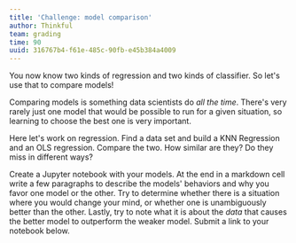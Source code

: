```yaml
---
title: 'Challenge: model comparison'
author: Thinkful
team: grading
time: 90
uuid: 316767b4-f61e-485c-90fb-e45b384a4009
---
```


You now know two kinds of regression and two kinds of classifier. So let's use that to compare models!

Comparing models is something data scientists do _all the time_. There's very rarely just one model that would be possible to run for a given situation, so learning to choose the best one is very important.

Here let's work on regression. Find a data set and build a KNN Regression and an OLS regression. Compare the two. How similar are they? Do they miss in different ways?

Create a Jupyter notebook with your models. At the end in a markdown cell write a few paragraphs to describe the models' behaviors and why you favor one model or the other. Try to determine whether there is a situation where you would change your mind, or whether one is unambiguously better than the other. Lastly, try to note what it is about the _data_ that causes the better model to outperform the weaker model. Submit a link to your notebook below.

